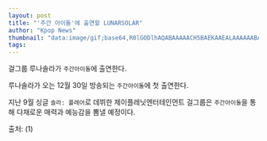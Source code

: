 ```yaml
---
layout: post
title: "'주간 아이돌'에 출연할 LUNARSOLAR"
author: "Kpop News"
thumbnail: "data:image/gif;base64,R0lGODlhAQABAAAAACH5BAEKAAEALAAAAAABAAEAAAICTAEAOw=="
tags: 
---
```



걸그룹 루나솔라가 `주간아이돌`에 출연한다.

루나솔라가 오는 12월 30일 방송되는 `주간아이돌`에 첫 출연한다.

지난 9월 싱글 `솔라: 플레어`로 데뷔한 제이플레닛엔터테인먼트 걸그룹은 `주간아이돌`을 통해 다채로운 매력과 예능감을 뽐낼 예정이다.

출처: (1)